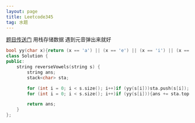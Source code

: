 ```yaml
---
layout: page
title: Leetcode345
tag: 水题
---
```

[题目传送门](https://leetcode-cn.com/problems/reverse-vowels-of-a-string/)
用栈存储数据 遇到元音弹出来就好
```cpp
bool yy(char x){return (x == 'a') || (x == 'e') || (x == 'i') || (x == 'o') || (x == 'u') || (x == 'A') || (x == 'E') || (x == 'I') || (x == 'O') || (x == 'U');}
class Solution {
public:
    string reverseVowels(string s) {
        string ans;
        stack<char> sta;

        for (int i = 0; i < s.size(); i++)if (yy(s[i]))sta.push(s[i]);
        for (int i = 0; i < s.size(); i++)if (yy(s[i])){ans += sta.top(); sta.pop();}else ans += s[i];

        return ans;
    }
};
```
